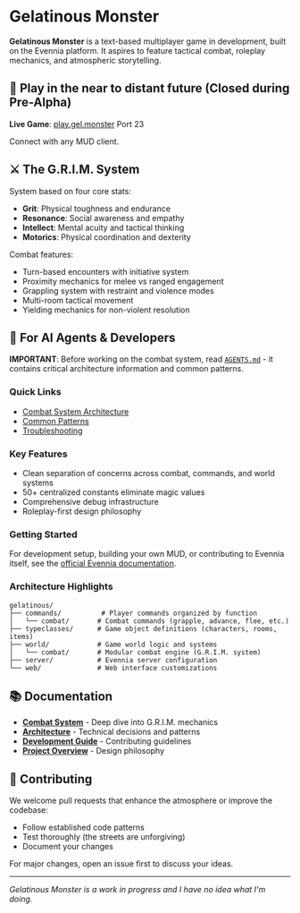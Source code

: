# Gelatinous Monster

**Gelatinous Monster** is a text-based multiplayer game in development, built on the Evennia platform. It aspires to feature tactical combat, roleplay mechanics, and atmospheric storytelling.

## 🌃 Play in the near to distant future (Closed during Pre-Alpha)

**Live Game**: [play.gel.monster](https://gel.monster) Port 23

Connect with any MUD client.

## ⚔️ The G.R.I.M. System

System based on four core stats:

- **Grit**: Physical toughness and endurance
- **Resonance**: Social awareness and empathy  
- **Intellect**: Mental acuity and tactical thinking
- **Motorics**: Physical coordination and dexterity

Combat features:
- Turn-based encounters with initiative system
- Proximity mechanics for melee vs ranged engagement
- Grappling system with restraint and violence modes
- Multi-room tactical movement
- Yielding mechanics for non-violent resolution

## 🤖 For AI Agents & Developers

**IMPORTANT**: Before working on the combat system, read [`AGENTS.md`](AGENTS.md) - it contains critical architecture information and common patterns.

### Quick Links
- [Combat System Architecture](AGENTS.md#system-architecture)
- [Common Patterns](AGENTS.md#common-patterns)
- [Troubleshooting](AGENTS.md#troubleshooting)

### Key Features
- Clean separation of concerns across combat, commands, and world systems
- 50+ centralized constants eliminate magic values
- Comprehensive debug infrastructure
- Roleplay-first design philosophy

### Getting Started
For development setup, building your own MUD, or contributing to Evennia itself, see the [official Evennia documentation](https://github.com/evennia/evennia).

### Architecture Highlights

```
gelatinous/
├── commands/          # Player commands organized by function
│   └── combat/       # Combat commands (grapple, advance, flee, etc.)
├── typeclasses/      # Game object definitions (characters, rooms, items)
├── world/            # Game world logic and systems
│   └── combat/       # Modular combat engine (G.R.I.M. system)
├── server/           # Evennia server configuration
└── web/              # Web interface customizations
```

## 📚 Documentation

- **[Combat System](COMBAT_SYSTEM.md)** - Deep dive into G.R.I.M. mechanics
- **[Architecture](ARCHITECTURE.md)** - Technical decisions and patterns
- **[Development Guide](DEVELOPMENT_GUIDE.md)** - Contributing guidelines
- **[Project Overview](PROJECT_OVERVIEW.md)** - Design philosophy

## 🤝 Contributing

We welcome pull requests that enhance the atmosphere or improve the codebase:

- Follow established code patterns
- Test thoroughly (the streets are unforgiving)
- Document your changes

For major changes, open an issue first to discuss your ideas.

---

*Gelatinous Monster is a work in progress and I have no idea what I'm doing.*

